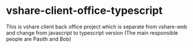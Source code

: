 # vshare-client-office-typescript
This is vshare client back office project which is separate from vshare-web and change from javascript to typescript version (The main responsible people are Pasith and Bob)
